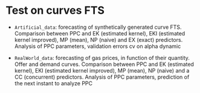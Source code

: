 # **Test on curves FTS**

-   `Artificial_data`: forecasting of synthetically generated curve FTS. Comparison between PPC and EK (estimated kernel), EKI (estimated kernel improved), MP (mean), NP (naive) and EX (exact) predictors. Analysis of PPC parameters, validation errors cv on alpha dynamic

-   `RealWorld_data`: forecasting of gas prices, in function of their quantity. Offer and demand curves. Comparison between PPC and EK (estimated kernel), EKI (estimated kernel improved), MP (mean), NP (naive) and a CC (concurrent) predictors. Analysis of PPC parameters, prediction of the next instant to analyze PPC
